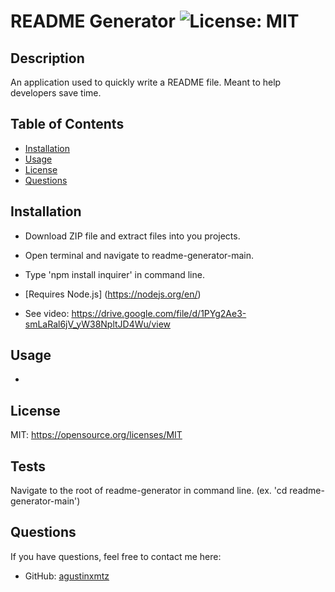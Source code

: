 # README Generator ![License: MIT](https://img.shields.io/badge/License-MIT-yellow.svg)
  ## Description
  An application used to quickly write a README file. Meant to help developers save time.
  ## Table of Contents
  * [Installation](#installation)
  * [Usage](#usage)
  * [License](#license)
  * [Questions](#questions)
  
  
  ## Installation
  * Download ZIP file and extract files into you projects. 
  * Open terminal and navigate to readme-generator-main. 
  * Type 'npm install inquirer' in command line. 
  * [Requires Node.js] (https://nodejs.org/en/)

  * See video: https://drive.google.com/file/d/1PYg2Ae3-smLaRal6jV_yW38NpltJD4Wu/view
  
  ## Usage
  * 
  
  ## License
  MIT: https://opensource.org/licenses/MIT
  
  
  ## Tests
  Navigate to the root of readme-generator in command line. (ex. 'cd readme-generator-main')
  
  ## Questions
  If you have questions, feel free to contact me here:
  * GitHub: [agustinxmtz](https://github.com/agustinxmtz)
  
  
  